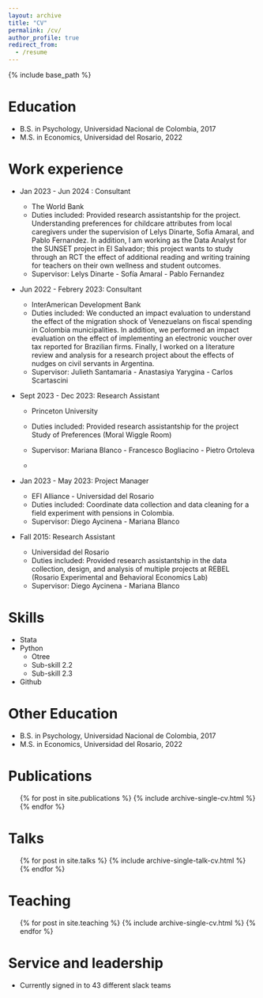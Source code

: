 ```yaml
---
layout: archive
title: "CV"
permalink: /cv/
author_profile: true
redirect_from:
  - /resume
---
```


{% include base_path %}

Education
======
* B.S. in Psychology, Universidad Nacional de Colombia, 2017
* M.S. in Economics, Universidad del Rosario, 2022


Work experience
======

* Jan 2023 - Jun 2024 : Consultant
  * The World Bank
  * Duties included: Provided research assistantship for the project. Understanding preferences for childcare attributes from local caregivers under the supervision of Lelys Dinarte, Sofia Amaral, and Pablo Fernandez. In addition, I am working as the Data Analyst for the SUNSET project in El Salvador; this project wants to study through an RCT the effect of additional reading and writing training for teachers on their own wellness and student outcomes.  
  * Supervisor: Lelys Dinarte - Sofía Amaral - Pablo Fernandez

* Jun 2022 - Febrery 2023: Consultant
  * InterAmerican Development Bank 
  * Duties included: We conducted an impact evaluation to understand the effect of the migration shock of Venezuelans on fiscal spending in Colombia municipalities. In addition, we performed an impact evaluation on the effect of implementing an electronic voucher over tax reported for Brazilian firms. Finally, I worked on a literature review and analysis for a research project about the effects of nudges on civil servants in Argentina.
  * Supervisor: Julieth Santamaria - Anastasiya Yarygina - Carlos Scartascini 

* Sept 2023 - Dec 2023: Research Assistant 
  * Princeton University
  * Duties included: Provided research assistantship for the project  Study of Preferences (Moral Wiggle Room) 
  * Supervisor:  Mariana Blanco - Francesco Bogliacino - Pietro Ortoleva
 
  * 
* Jan 2023 - May 2023: Project Manager
  * EFI Alliance - Universidad del Rosario
  * Duties included: Coordinate data collection and data cleaning for a field experiment with pensions in Colombia.
  * Supervisor: Diego Aycinena - Mariana Blanco
 
* Fall 2015: Research Assistant
  * Universidad del Rosario
  * Duties included: Provided research assistantship in the data collection, design, and analysis of multiple projects at REBEL (Rosario Experimental and Behavioral Economics Lab)
  * Supervisor: Diego Aycinena - Mariana Blanco
  
Skills
======
* Stata
* Python
  * Otree
  * Sub-skill 2.2
  * Sub-skill 2.3
* Github

Other Education
======
* B.S. in Psychology, Universidad Nacional de Colombia, 2017
* M.S. in Economics, Universidad del Rosario, 2022

  
Publications
======
  <ul>{% for post in site.publications %}
    {% include archive-single-cv.html %}
  {% endfor %}</ul>
  
Talks
======
  <ul>{% for post in site.talks %}
    {% include archive-single-talk-cv.html %}
  {% endfor %}</ul>
  
Teaching
======
  <ul>{% for post in site.teaching %}
    {% include archive-single-cv.html %}
  {% endfor %}</ul>
  
Service and leadership
======
* Currently signed in to 43 different slack teams
